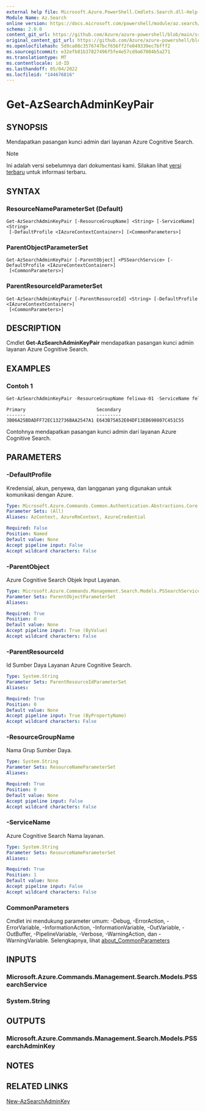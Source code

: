 ```yaml
---
external help file: Microsoft.Azure.PowerShell.Cmdlets.Search.dll-Help.xml
Module Name: Az.Search
online version: https://docs.microsoft.com/powershell/module/az.search/get-azsearchadminkeypair
schema: 2.0.0
content_git_url: https://github.com/Azure/azure-powershell/blob/main/src/Search/Search/help/Get-AzSearchAdminKeyPair.md
original_content_git_url: https://github.com/Azure/azure-powershell/blob/main/src/Search/Search/help/Get-AzSearchAdminKeyPair.md
ms.openlocfilehash: 5d9ca08c3576747bcf656ff2fe049339ec7bfff2
ms.sourcegitcommit: e32efb81b37827496f5fe4e57cd9a67004b5a271
ms.translationtype: MT
ms.contentlocale: id-ID
ms.lasthandoff: 05/04/2022
ms.locfileid: "144676816"
---
```

# Get-AzSearchAdminKeyPair

## SYNOPSIS
Mendapatkan pasangan kunci admin dari layanan Azure Cognitive Search.

> [!NOTE]
>Ini adalah versi sebelumnya dari dokumentasi kami. Silakan lihat [versi terbaru](/powershell/module/az.search/get-azsearchadminkeypair) untuk informasi terbaru.

## SYNTAX

### ResourceNameParameterSet (Default)
```
Get-AzSearchAdminKeyPair [-ResourceGroupName] <String> [-ServiceName] <String>
 [-DefaultProfile <IAzureContextContainer>] [<CommonParameters>]
```

### ParentObjectParameterSet
```
Get-AzSearchAdminKeyPair [-ParentObject] <PSSearchService> [-DefaultProfile <IAzureContextContainer>]
 [<CommonParameters>]
```

### ParentResourceIdParameterSet
```
Get-AzSearchAdminKeyPair [-ParentResourceId] <String> [-DefaultProfile <IAzureContextContainer>]
 [<CommonParameters>]
```

## DESCRIPTION
Cmdlet **Get-AzSearchAdminKeyPair** mendapatkan pasangan kunci admin layanan Azure Cognitive Search.

## EXAMPLES

### Contoh 1
```powershell
Get-AzSearchAdminKeyPair -ResourceGroupName felixwa-01 -ServiceName felixwa-basic-search
```
```output
Primary                          Secondary                       
-------                          ---------                       
3B06A25BDADFF72EC132736BAA2547A1 E643B75A52E04DF13EB690807C451C55
```

Contohnya mendapatkan pasangan kunci admin dari layanan Azure Cognitive Search.

## PARAMETERS

### -DefaultProfile
Kredensial, akun, penyewa, dan langganan yang digunakan untuk komunikasi dengan Azure.

```yaml
Type: Microsoft.Azure.Commands.Common.Authentication.Abstractions.Core.IAzureContextContainer
Parameter Sets: (All)
Aliases: AzContext, AzureRmContext, AzureCredential

Required: False
Position: Named
Default value: None
Accept pipeline input: False
Accept wildcard characters: False
```

### -ParentObject
Azure Cognitive Search Objek Input Layanan.

```yaml
Type: Microsoft.Azure.Commands.Management.Search.Models.PSSearchService
Parameter Sets: ParentObjectParameterSet
Aliases:

Required: True
Position: 0
Default value: None
Accept pipeline input: True (ByValue)
Accept wildcard characters: False
```

### -ParentResourceId
Id Sumber Daya Layanan Azure Cognitive Search.

```yaml
Type: System.String
Parameter Sets: ParentResourceIdParameterSet
Aliases:

Required: True
Position: 0
Default value: None
Accept pipeline input: True (ByPropertyName)
Accept wildcard characters: False
```

### -ResourceGroupName
Nama Grup Sumber Daya.

```yaml
Type: System.String
Parameter Sets: ResourceNameParameterSet
Aliases:

Required: True
Position: 0
Default value: None
Accept pipeline input: False
Accept wildcard characters: False
```

### -ServiceName
Azure Cognitive Search Nama layanan.

```yaml
Type: System.String
Parameter Sets: ResourceNameParameterSet
Aliases:

Required: True
Position: 1
Default value: None
Accept pipeline input: False
Accept wildcard characters: False
```

### CommonParameters
Cmdlet ini mendukung parameter umum: -Debug, -ErrorAction, -ErrorVariable, -InformationAction, -InformationVariable, -OutVariable, -OutBuffer, -PipelineVariable, -Verbose, -WarningAction, dan -WarningVariable. Selengkapnya, lihat [about_CommonParameters](http://go.microsoft.com/fwlink/?LinkID=113216)

## INPUTS

### Microsoft.Azure.Commands.Management.Search.Models.PSSearchService

### System.String

## OUTPUTS

### Microsoft.Azure.Commands.Management.Search.Models.PSSearchAdminKey

## NOTES

## RELATED LINKS

[New-AzSearchAdminKey](./New-AzSearchAdminKey.md)
